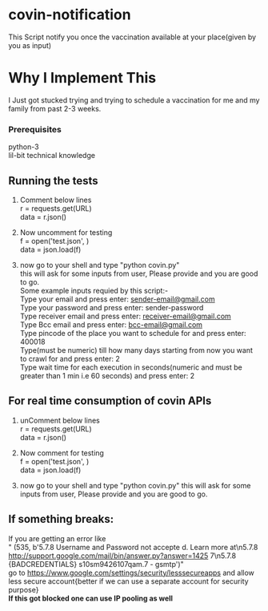# covin-notification

This Script notify you once the vaccination available at your place(given by you as input)

# Why I Implement This 

I Just got stucked trying and trying to schedule a vaccination for me and my family from past 2-3 weeks.


### Prerequisites
python-3<br/>
lil-bit technical knowledge

## Running the tests

1) Comment below lines<br/>
  r = requests.get(URL)<br/>
  data = r.json()<br/>
2) Now uncomment for testing<br/>
  f = open('test.json', )<br/>
  data = json.load(f)<br/>
  
3) now go to your shell and type "python covin.py"<br/>
    this will ask for some inputs from user, Please provide and you are good to go.
    <br/>
    Some example inputs requied by this script:-<br/>
    Type your email and press enter: sender-email@gmail.com<br/>
    Type your password and press enter: sender-password<br/>
    Type receiver email and press enter: receiver-email@gmail.com<br/>
    Type Bcc email and press enter:  bcc-email@gmail.com<br/>
    Type pincode of the place you want to schedule for and press enter: 400018<br/>
    Type(must be numeric) till how many days starting from now you want to crawl for and press enter: 2<br/>
    Type wait time for each execution in seconds(numeric and must be greater than 1 min i.e 60 seconds) and press enter: 2<br/>
    
## For real time consumption of covin APIs 

1) unComment below lines<br/>
  r = requests.get(URL)<br/>
  data = r.json()<br/>
2) Now comment for testing<br/>
  f = open('test.json', )<br/>
  data = json.load(f)<br/>
  
3) now go to your shell and type "python covin.py"
    this will ask for some inputs from user, Please provide and you are good to go.

## If something breaks:

If you are getting an error like<br/> " (535, b'5.7.8 Username and Password not accepte
d. Learn more at\n5.7.8 http://support.google.com/mail/bin/answer.py?answer=1425
7\n5.7.8 {BADCREDENTIALS} s10sm9426107qam.7 - gsmtp')"
<br/>
go to https://www.google.com/settings/security/lesssecureapps and allow less secure account{better if we can use a separate account for security purpose}
<br/>
**If this got blocked one can use IP pooling as well**

